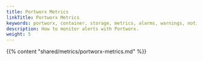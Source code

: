 ```yaml
---
title: Portworx Metrics
linkTitle: Portworx Metrics
keywords: portworx, container, storage, metrics, alarms, warnings, notifications
description: How to monitor alerts with Portworx.
weight: 5
---
```


{{% content "shared/metrics/portworx-metrics.md" %}}